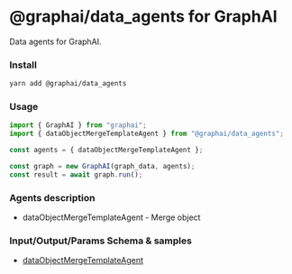
# @graphai/data_agents for GraphAI

Data agents for GraphAI.

### Install

```sh
yarn add @graphai/data_agents
```


### Usage

```typescript
import { GraphAI } from "graphai";
import { dataObjectMergeTemplateAgent } from "@graphai/data_agents";

const agents = { dataObjectMergeTemplateAgent };

const graph = new GraphAI(graph_data, agents);
const result = await graph.run();
```

### Agents description
- dataObjectMergeTemplateAgent - Merge object

### Input/Output/Params Schema & samples
 - [dataObjectMergeTemplateAgent](https://github.com/receptron/graphai/blob/main/docs/agentDocs/data/dataObjectMergeTemplateAgent.md)









